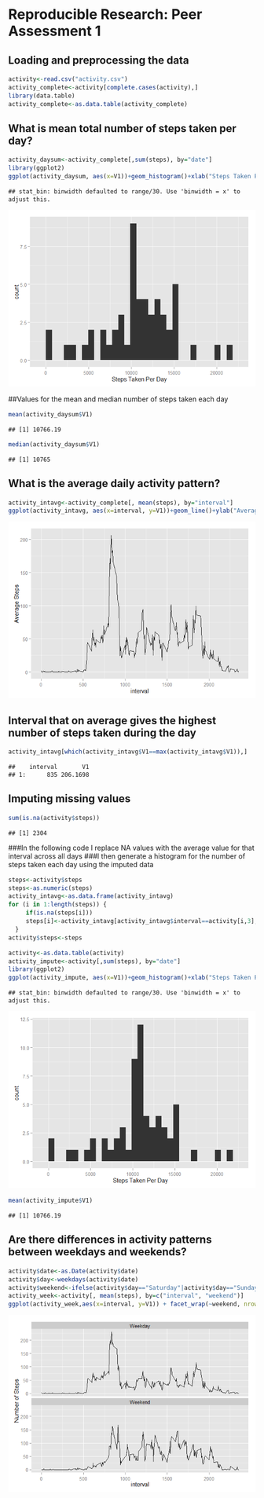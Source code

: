 # Reproducible Research: Peer Assessment 1


## Loading and preprocessing the data

```r
activity<-read.csv("activity.csv")
activity_complete<-activity[complete.cases(activity),]
library(data.table)
activity_complete<-as.data.table(activity_complete)
```


## What is mean total number of steps taken per day?

```r
activity_daysum<-activity_complete[,sum(steps), by="date"]
library(ggplot2)
ggplot(activity_daysum, aes(x=V1))+geom_histogram()+xlab("Steps Taken Per Day")
```

```
## stat_bin: binwidth defaulted to range/30. Use 'binwidth = x' to adjust this.
```

![](PA1_template_files/figure-html/unnamed-chunk-2-1.png) 

##Values for the mean and median number of steps taken each day


```r
mean(activity_daysum$V1)
```

```
## [1] 10766.19
```

```r
median(activity_daysum$V1)
```

```
## [1] 10765
```

## What is the average daily activity pattern?

```r
activity_intavg<-activity_complete[, mean(steps), by="interval"]
ggplot(activity_intavg, aes(x=interval, y=V1))+geom_line()+ylab("Average Steps")
```

![](PA1_template_files/figure-html/unnamed-chunk-4-1.png) 

## Interval that on average gives the highest number of steps taken during the day


```r
activity_intavg[which(activity_intavg$V1==max(activity_intavg$V1)),]
```

```
##    interval       V1
## 1:      835 206.1698
```
## Imputing missing values


```r
sum(is.na(activity$steps))
```

```
## [1] 2304
```

###In the following code I replace NA values with the average value for that interval across all days
###I then generate a histogram for the number of steps taken each day using the imputed data


```r
steps<-activity$steps
steps<-as.numeric(steps)
activity_intavg<-as.data.frame(activity_intavg)
for (i in 1:length(steps)) {
     if(is.na(steps[i]))
     steps[i]<-activity_intavg[activity_intavg$interval==activity[i,3],2]
  }
activity$steps<-steps
```


```r
activity<-as.data.table(activity)
activity_impute<-activity[,sum(steps), by="date"]
library(ggplot2)
ggplot(activity_impute, aes(x=V1))+geom_histogram()+xlab("Steps Taken Per Day")
```

```
## stat_bin: binwidth defaulted to range/30. Use 'binwidth = x' to adjust this.
```

![](PA1_template_files/figure-html/unnamed-chunk-8-1.png) 

```r
mean(activity_impute$V1)
```

```
## [1] 10766.19
```


## Are there differences in activity patterns between weekdays and weekends?

```r
activity$date<-as.Date(activity$date)
activity$day<-weekdays(activity$date)
activity$weekend<-ifelse(activity$day=="Saturday"|activity$day=="Sunday","Weekend","Weekday")
activity_week<-activity[, mean(steps), by=c("interval", "weekend")]
ggplot(activity_week,aes(x=interval, y=V1)) + facet_wrap(~weekend, nrow=2) + geom_line()+ylab("Number of Steps")
```

![](PA1_template_files/figure-html/unnamed-chunk-9-1.png) 
